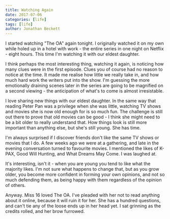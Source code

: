 ```yaml
---
title: Watching Again
date: 2017-07-06
categories: [life]
tags: [life]
author: Jonathan Beckett
---
```


I started watching "The OA" again tonight. I originally watched it on my own while holed up in a hotel with work - the entire series in one night on Netflix - eight hours. This time I'm watching it with our eldest daughter.

I think perhaps the most interesting thing, watching it again, is noticing how many clues were in the first episode. Clues you of course had no reason to notice at the time. It made me realise how little we really take in, and how much hard work the writers put into the show. I'm guessing the more emotionally draining scenes later in the series are going to be magnified on a second viewing - the anticipation of what's to come is almost irresistable.

I love sharing new things with our eldest daughter. In the same way that reading Peter Pan was a privilege when she was little, watching TV shows and movies she is now old enough for is so much fun. The challenge is still out there to prove that old movies can be good - I think she might need to be a bit older to really understand that. How things look is still more important than anything else, but she's still young. She has time.

I'm always surprised if I discover friends don't like the same TV shows or movies that I do. A few weeks ago we were at a gathering, and late in the evening conversation turned to favourite movies. I mentioned the likes of K-PAX, Good Will Hunting, and What Dreams May Come. I was laughed at.

It's interesting, isn't it - when you are young you tend to like what the majority likes. I'm not sure what happens to change that, but as you grow older, you become more confident in forming your own opinions, and not so much defending them, as being happy with them regardless of the opinion of others.

Anyway. Miss 16 loved The OA. I've pleaded with her not to read anything about it online, because it will ruin it for her. She has a hundred questions, and can't tie any of the loose ends up in her head yet. I sat grinning as the credits rolled, and her brow furrowed.